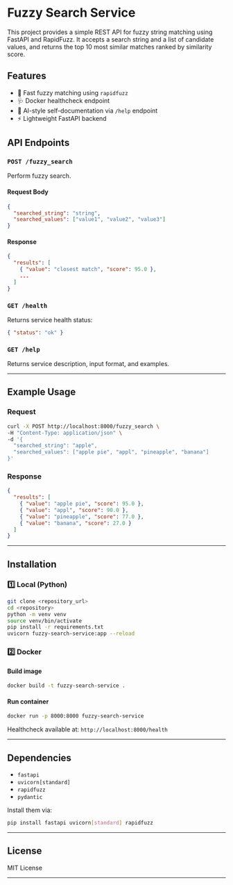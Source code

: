 # Fuzzy Search Service

This project provides a simple REST API for fuzzy string matching using FastAPI and RapidFuzz.
It accepts a search string and a list of candidate values, and returns the top 10 most similar matches ranked by similarity score.

## Features

* 🚀 Fast fuzzy matching using `rapidfuzz`
* 🩺 Docker healthcheck endpoint
* 🤖 AI-style self-documentation via `/help` endpoint
* ⚡ Lightweight FastAPI backend

## API Endpoints

### `POST /fuzzy_search`

Perform fuzzy search.

#### Request Body

```json
{
  "searched_string": "string",
  "searched_values": ["value1", "value2", "value3"]
}
```

#### Response

```json
{
  "results": [
    { "value": "closest match", "score": 95.0 },
    ...
  ]
}
```

### `GET /health`

Returns service health status:

```json
{ "status": "ok" }
```

### `GET /help`

Returns service description, input format, and examples.

---

## Example Usage

### Request

```bash
curl -X POST http://localhost:8000/fuzzy_search \
-H "Content-Type: application/json" \
-d '{
  "searched_string": "apple",
  "searched_values": ["apple pie", "appl", "pineapple", "banana"]
}'
```

### Response

```json
{
  "results": [
    { "value": "apple pie", "score": 95.0 },
    { "value": "appl", "score": 90.0 },
    { "value": "pineapple", "score": 77.0 },
    { "value": "banana", "score": 27.0 }
  ]
}
```

---

## Installation

### 1️⃣ Local (Python)

```bash
git clone <repository_url>
cd <repository>
python -m venv venv
source venv/bin/activate
pip install -r requirements.txt
uvicorn fuzzy-search-service:app --reload
```

### 2️⃣ Docker

#### Build image

```bash
docker build -t fuzzy-search-service .
```

#### Run container

```bash
docker run -p 8000:8000 fuzzy-search-service
```

Healthcheck available at:
`http://localhost:8000/health`

---

## Dependencies

* `fastapi`
* `uvicorn[standard]`
* `rapidfuzz`
* `pydantic`

Install them via:

```bash
pip install fastapi uvicorn[standard] rapidfuzz
```

---

## License

MIT License

---